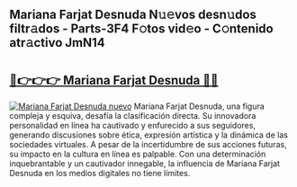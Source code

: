 ## Mariana Farjat Desnuda N𝚞𝚎vos desn𝚞dos filtr𝚊dos - Parts-3F4 F𝚘tos vid𝚎o - C𝚘ntenido atr𝚊ctivo JmN14

# <h2><a href="http://mb1n7n.tromn.icu/?c=Mariana+Farjat+Desnuda">🔗👉👉👉 Mariana Farjat Desnuda 🔗🔗</a></h2>

[![Mariana Farjat Desnuda nuevo](https://i.imgur.com/pEAQMta.gif)](http://mb1n7n.tromn.icu/?c=Mariana+Farjat+Desnuda)
Mariana Farjat Desnuda, una figura compleja y esquiva, desafía la clasificación directa. Su innovadora personalidad en línea ha cautivado y enfurecido a sus seguidores, generando discusiones sobre ética, expresión artística y la dinámica de las sociedades virtuales. A pesar de la incertidumbre de sus acciones futuras, su impacto en la cultura en línea es palpable. Con una determinación inquebrantable y un cautivador innegable, la influencia de Mariana Farjat Desnuda en los medios digitales no tiene límites.
